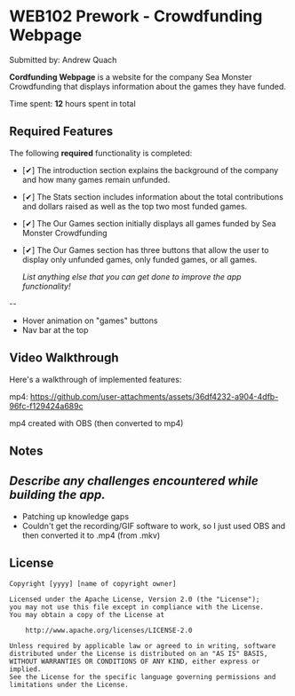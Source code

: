 # WEB102 Prework - Crowdfunding Webpage

Submitted by: Andrew Quach

**Cordfunding Webpage** is a website for the company Sea Monster Crowdfunding that displays information about the games they have funded.

Time spent: **12** hours spent in total

## Required Features

The following **required** functionality is completed:

* [✔] The introduction section explains the background of the company and how many games remain unfunded.
* [✔] The Stats section includes information about the total contributions and dollars raised as well as the top two most funded games.
* [✔] The Our Games section initially displays all games funded by Sea Monster Crowdfunding
* [✔] The Our Games section has three buttons that allow the user to display only unfunded games, only funded games, or all games.
  

  *List anything else that you can get done to improve the app functionality!*

--
* Hover animation on "games" buttons
* Nav bar at the top
      

## Video Walkthrough

Here's a walkthrough of implemented features:

mp4:
https://github.com/user-attachments/assets/36df4232-a904-4dfb-96fc-f129424a689c

mp4 created with OBS (then converted to mp4)


## Notes

*Describe any challenges encountered while building the app.*
--

* Patching up knowledge gaps
* Couldn't get the recording/GIF software to work, so I just used OBS and then converted it to .mp4 (from .mkv)


## License

    Copyright [yyyy] [name of copyright owner]

    Licensed under the Apache License, Version 2.0 (the "License");
    you may not use this file except in compliance with the License.
    You may obtain a copy of the License at

        http://www.apache.org/licenses/LICENSE-2.0

    Unless required by applicable law or agreed to in writing, software
    distributed under the License is distributed on an "AS IS" BASIS,
    WITHOUT WARRANTIES OR CONDITIONS OF ANY KIND, either express or implied.
    See the License for the specific language governing permissions and
    limitations under the License.
